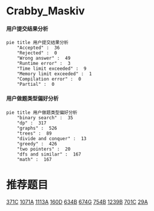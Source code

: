 # Crabby_Maskiv

<!-- tabs:start -->



#### **用户提交结果分析**

```mermaid
pie title 用户提交结果分析
    "Accepted" :  36
    "Rejected" :  0
    "Wrong answer" :  49
    "Runtime error" :  3
    "Time limit exceeded" :  9
    "Memory limit exceeded" :  1
    "Compilation error" :  0
    "Partial" :  0
```

#### **用户做题类型偏好分析**

```mermaid
pie title 用户做题类型偏好分析
    "binary search" :  35
    "dp" :  317
    "graphs" :  526
    "trees" :  89
    "divide and conquer" :  13
    "greedy" :  426
    "two pointers" :  20
    "dfs and similar" :  167
    "math" :  167
```



<!-- tabs:end -->
# 推荐题目
[371C](https://codeforces.com/contest/371/problem/C)
[1071A](https://codeforces.com/contest/1071/problem/A)
[1113A](https://codeforces.com/contest/1113/problem/A)
[160D](https://codeforces.com/contest/160/problem/D)
[634B](https://codeforces.com/contest/634/problem/B)
[674G](https://codeforces.com/contest/674/problem/G)
[754B](https://codeforces.com/contest/754/problem/B)
[1239B](https://codeforces.com/contest/1239/problem/B)
[701C](https://codeforces.com/contest/701/problem/C)
[29A](https://codeforces.com/contest/29/problem/A)
